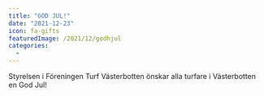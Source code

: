 ```yaml
---
title: "GOD JUL!"
date: "2021-12-23"
icon: fa-gifts
featuredImage: /2021/12/godhjul
categories: 
  - 
---
```


Styrelsen i Föreningen Turf Västerbotten önskar alla turfare i Västerbotten en God Jul!


